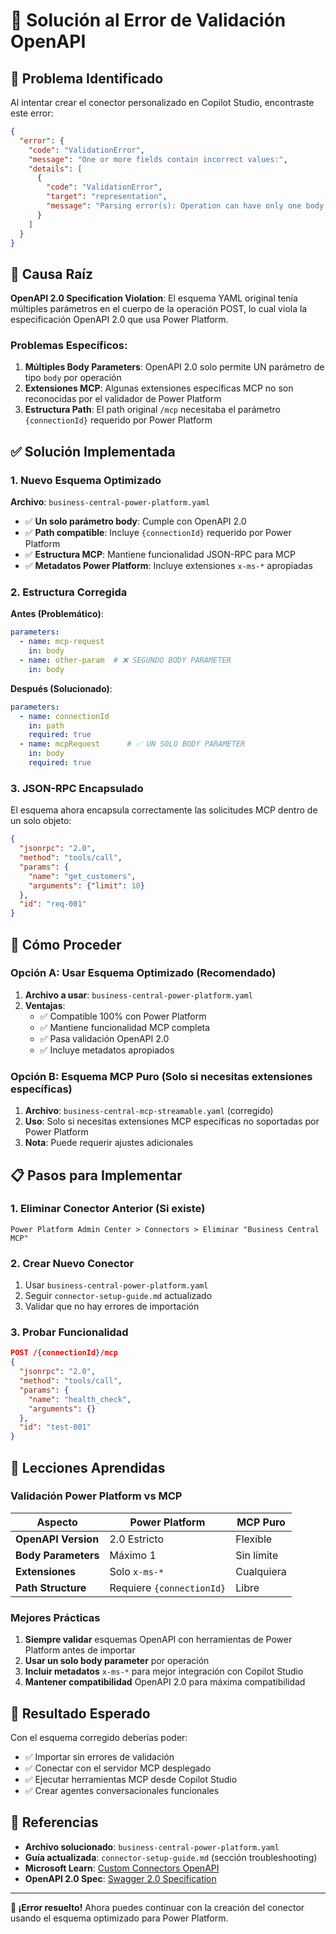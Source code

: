 # 🔧 Solución al Error de Validación OpenAPI

## 🚨 Problema Identificado

Al intentar crear el conector personalizado en Copilot Studio, encontraste este error:

```json
{
  "error": {
    "code": "ValidationError",
    "message": "One or more fields contain incorrect values:",
    "details": [
      {
        "code": "ValidationError",
        "target": "representation",
        "message": "Parsing error(s): Operation can have only one body parameter. Path: paths['/{connectionId}/mcp'].post.parameters[3]"
      }
    ]
  }
}
```

## 🎯 Causa Raíz

**OpenAPI 2.0 Specification Violation**: El esquema YAML original tenía múltiples parámetros en el cuerpo de la operación POST, lo cual viola la especificación OpenAPI 2.0 que usa Power Platform.

### Problemas Específicos:
1. **Múltiples Body Parameters**: OpenAPI 2.0 solo permite UN parámetro de tipo `body` por operación
2. **Extensiones MCP**: Algunas extensiones específicas MCP no son reconocidas por el validador de Power Platform
3. **Estructura Path**: El path original `/mcp` necesitaba el parámetro `{connectionId}` requerido por Power Platform

## ✅ Solución Implementada

### 1. Nuevo Esquema Optimizado

**Archivo**: `business-central-power-platform.yaml`
- ✅ **Un solo parámetro body**: Cumple con OpenAPI 2.0
- ✅ **Path compatible**: Incluye `{connectionId}` requerido por Power Platform  
- ✅ **Estructura MCP**: Mantiene funcionalidad JSON-RPC para MCP
- ✅ **Metadatos Power Platform**: Incluye extensiones `x-ms-*` apropiadas

### 2. Estructura Corregida

**Antes (Problemático)**:
```yaml
parameters:
  - name: mcp-request
    in: body
  - name: other-param  # ❌ SEGUNDO BODY PARAMETER
    in: body
```

**Después (Solucionado)**:
```yaml
parameters:
  - name: connectionId
    in: path
    required: true
  - name: mcpRequest      # ✅ UN SOLO BODY PARAMETER
    in: body
    required: true
```

### 3. JSON-RPC Encapsulado

El esquema ahora encapsula correctamente las solicitudes MCP dentro de un solo objeto:

```json
{
  "jsonrpc": "2.0",
  "method": "tools/call",
  "params": {
    "name": "get_customers",
    "arguments": {"limit": 10}
  },
  "id": "req-001"
}
```

## 🔄 Cómo Proceder

### Opción A: Usar Esquema Optimizado (Recomendado)

1. **Archivo a usar**: `business-central-power-platform.yaml`
2. **Ventajas**: 
   - ✅ Compatible 100% con Power Platform
   - ✅ Mantiene funcionalidad MCP completa
   - ✅ Pasa validación OpenAPI 2.0
   - ✅ Incluye metadatos apropiados

### Opción B: Esquema MCP Puro (Solo si necesitas extensiones específicas)

1. **Archivo**: `business-central-mcp-streamable.yaml` (corregido)
2. **Uso**: Solo si necesitas extensiones MCP específicas no soportadas por Power Platform
3. **Nota**: Puede requerir ajustes adicionales

## 📋 Pasos para Implementar

### 1. Eliminar Conector Anterior (Si existe)
```
Power Platform Admin Center > Connectors > Eliminar "Business Central MCP"
```

### 2. Crear Nuevo Conector
1. Usar `business-central-power-platform.yaml`
2. Seguir `connector-setup-guide.md` actualizado
3. Validar que no hay errores de importación

### 3. Probar Funcionalidad
```json
POST /{connectionId}/mcp
{
  "jsonrpc": "2.0",
  "method": "tools/call",
  "params": {
    "name": "health_check",
    "arguments": {}
  },
  "id": "test-001"
}
```

## 🎯 Lecciones Aprendidas

### Validación Power Platform vs MCP

| Aspecto | Power Platform | MCP Puro |
|---------|----------------|----------|
| **OpenAPI Version** | 2.0 Estricto | Flexible |
| **Body Parameters** | Máximo 1 | Sin límite |
| **Extensiones** | Solo `x-ms-*` | Cualquiera |
| **Path Structure** | Requiere `{connectionId}` | Libre |

### Mejores Prácticas

1. **Siempre validar** esquemas OpenAPI con herramientas de Power Platform antes de importar
2. **Usar un solo body parameter** por operación
3. **Incluir metadatos** `x-ms-*` para mejor integración con Copilot Studio
4. **Mantener compatibilidad** OpenAPI 2.0 para máxima compatibilidad

## 🚀 Resultado Esperado

Con el esquema corregido deberías poder:
- ✅ Importar sin errores de validación
- ✅ Conectar con el servidor MCP desplegado
- ✅ Ejecutar herramientas MCP desde Copilot Studio
- ✅ Crear agentes conversacionales funcionales

## 🔗 Referencias

- **Archivo solucionado**: `business-central-power-platform.yaml`
- **Guía actualizada**: `connector-setup-guide.md` (sección troubleshooting)
- **Microsoft Learn**: [Custom Connectors OpenAPI](https://learn.microsoft.com/en-us/connectors/custom-connectors/define-openapi-definition)
- **OpenAPI 2.0 Spec**: [Swagger 2.0 Specification](https://swagger.io/specification/v2/)

---

**🎉 ¡Error resuelto!** Ahora puedes continuar con la creación del conector usando el esquema optimizado para Power Platform.
